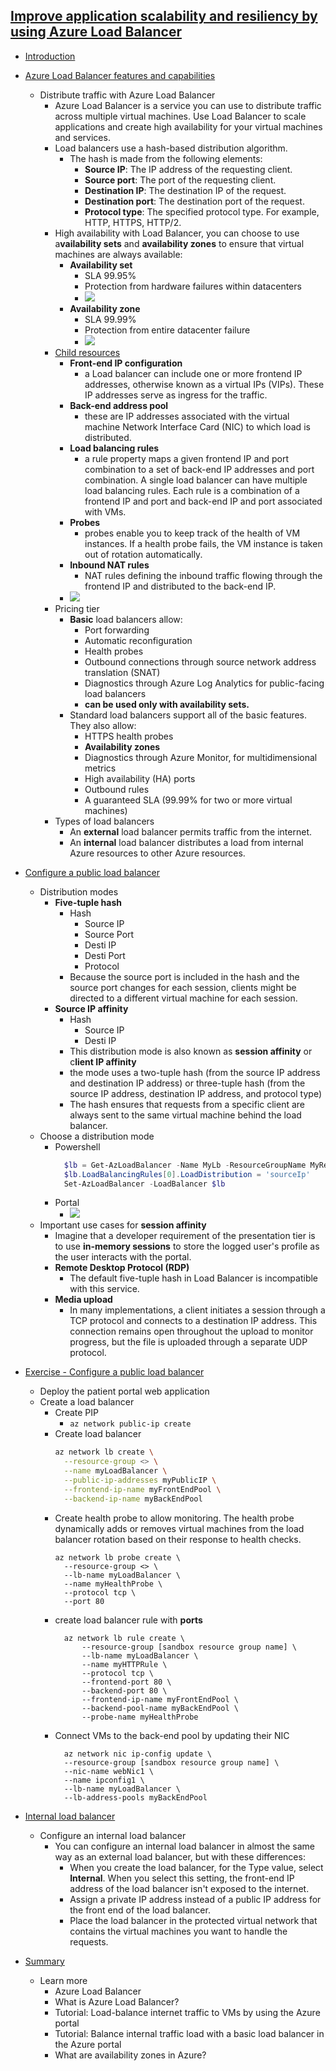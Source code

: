 ## [Improve application scalability and resiliency by using Azure Load Balancer](https://docs.microsoft.com/en-au/learn/modules/improve-app-scalability-resiliency-with-load-balancer/index)
- [Introduction](https://docs.microsoft.com/en-au/learn/modules/improve-app-scalability-resiliency-with-load-balancer/1-introduction)
- [Azure Load Balancer features and capabilities](https://docs.microsoft.com/en-au/learn/modules/improve-app-scalability-resiliency-with-load-balancer/2-load-balancer-features)
  - Distribute traffic with Azure Load Balancer
    - Azure Load Balancer is a service you can use to distribute traffic across multiple virtual machines. Use Load Balancer to scale applications and create high availability for your virtual machines and services. 
    - Load balancers use a hash-based distribution algorithm. 
      - The hash is made from the following elements:
        - **Source IP**: The IP address of the requesting client.
        - **Source port**: The port of the requesting client.
        - **Destination IP**: The destination IP of the request.
        - **Destination port**: The destination port of the request.
        - **Protocol type**: The specified protocol type. For example, HTTP, HTTPS, HTTP/2.
    - High availability with Load Balancer, you can choose to use a**vailability sets** and **availability zones** to ensure that virtual machines are always available:
      - **Availability set**
        - SLA 	99.95%
        - Protection from hardware failures within datacenters
        - ![](2019-11-08-14-54-44.png)
      - **Availability zone**
        - SLA 99.99%
        - Protection from entire datacenter failure
        - ![](2019-11-08-14-54-56.png)
    - [Child resources](https://docs.microsoft.com/en-au/azure/load-balancer/load-balancer-arm)
      - **Front-end IP configuration**
        - a Load balancer can include one or more frontend IP addresses, otherwise known as a virtual IPs (VIPs). These IP addresses serve as ingress for the traffic.
      - **Back-end address pool**
        - these are IP addresses associated with the virtual machine Network Interface Card (NIC) to which load is distributed.
      - **Load balancing rules**
        - a rule property maps a given frontend IP and port combination to a set of back-end IP addresses and port combination. A single load balancer can have multiple load balancing rules. Each rule is a combination of a frontend IP and port and back-end IP and port associated with VMs.
      - **Probes** 
        - probes enable you to keep track of the health of VM instances. If a health probe fails, the VM instance is taken out of rotation automatically.
      - **Inbound NAT rules** 
        - NAT rules defining the inbound traffic flowing through the frontend IP and distributed to the back-end IP.
      - ![](2019-11-08-16-05-09.png)
    - Pricing tier
      - **Basic** load balancers allow:
        - Port forwarding
        - Automatic reconfiguration
        - Health probes
        - Outbound connections through source network address translation (SNAT)
        - Diagnostics through Azure Log Analytics for public-facing load balancers
        - **can be used only with availability sets.**
      - Standard load balancers support all of the basic features. They also allow:
        - HTTPS health probes
        - **Availability zones**
        - Diagnostics through Azure Monitor, for multidimensional metrics
        - High availability (HA) ports
        - Outbound rules
        - A guaranteed SLA (99.99% for two or more virtual machines)
    - Types of load balancers
      - An **external** load balancer permits traffic from the internet.
      - An **internal** load balancer distributes a load from internal Azure resources to other Azure resources. 
- [Configure a public load balancer](https://docs.microsoft.com/en-au/learn/modules/improve-app-scalability-resiliency-with-load-balancer/3-public-load-balancer)
  - Distribution modes
    - **Five-tuple hash**
      - Hash
        - Source IP
        - Source Port
        - Desti IP
        - Desti Port
        - Protocol
      - Because the source port is included in the hash and the source port changes for each session, clients might be directed to a different virtual machine for each session.
    - **Source IP affinity**
      - Hash
        - Source IP
        - Desti IP
      - This distribution mode is also known as **session affinity** or c**lient IP affinity**
      - the mode uses a two-tuple hash (from the source IP address and destination IP address) or three-tuple hash (from the source IP address, destination IP address, and protocol type)
      - The hash ensures that requests from a specific client are always sent to the same virtual machine behind the load balancer.
  - Choose a distribution mode
    - Powershell
      ```powershell
        $lb = Get-AzLoadBalancer -Name MyLb -ResourceGroupName MyResourceGroup
        $lb.LoadBalancingRules[0].LoadDistribution = 'sourceIp'
        Set-AzLoadBalancer -LoadBalancer $lb
      ```
    - Portal
      - ![](2019-11-08-15-07-08.png)
  - Important use cases for **session affinity**
    - Imagine that a developer requirement of the presentation tier is to use **in-memory sessions** to store the logged user's profile as the user interacts with the portal.
    - **Remote Desktop Protocol (RDP)**
      - The default five-tuple hash in Load Balancer is incompatible with this service.
    - **Media upload**
      - In many implementations, a client initiates a session through a TCP protocol and connects to a destination IP address. This connection remains open throughout the upload to monitor progress, but the file is uploaded through a separate UDP protocol.
- [Exercise - Configure a public load balancer](https://docs.microsoft.com/en-au/learn/modules/improve-app-scalability-resiliency-with-load-balancer/4-exercise-configure-public-load-balancer)
  - Deploy the patient portal web application
  - Create a load balancer
    - Create PIP
      - `az network public-ip create`
    - Create load balancer
      ```bash
      az network lb create \
        --resource-group <> \
        --name myLoadBalancer \
        --public-ip-addresses myPublicIP \
        --frontend-ip-name myFrontEndPool \
        --backend-ip-name myBackEndPool
      ```
    - Create health probe to allow monitoring.  The health probe dynamically adds or removes virtual machines from the load balancer rotation based on their response to health checks.
      ```
      az network lb probe create \
        --resource-group <> \
        --lb-name myLoadBalancer \
        --name myHealthProbe \
        --protocol tcp \
        --port 80
      ```
    - create load balancer rule with **ports**
      ```
        az network lb rule create \
            --resource-group [sandbox resource group name] \
            --lb-name myLoadBalancer \
            --name myHTTPRule \
            --protocol tcp \
            --frontend-port 80 \
            --backend-port 80 \
            --frontend-ip-name myFrontEndPool \
            --backend-pool-name myBackEndPool \
            --probe-name myHealthProbe
      ```
    - Connect VMs to the back-end pool by updating their NIC
      ```
        az network nic ip-config update \
        --resource-group [sandbox resource group name] \
        --nic-name webNic1 \
        --name ipconfig1 \
        --lb-name myLoadBalancer \
        --lb-address-pools myBackEndPool
      ```

- [Internal load balancer](https://docs.microsoft.com/en-au/learn/modules/improve-app-scalability-resiliency-with-load-balancer/5-internal-load-balancer)
  - Configure an internal load balancer
    - You can configure an internal load balancer in almost the same way as an external load balancer, but with these differences:
      - When you create the load balancer, for the Type value, select **Internal**. When you select this setting, the front-end IP address of the load balancer isn't exposed to the internet.
      - Assign a private IP address instead of a public IP address for the front end of the load balancer.
      - Place the load balancer in the protected virtual network that contains the virtual machines you want to handle the requests.
- [Summary](https://docs.microsoft.com/en-au/learn/modules/improve-app-scalability-resiliency-with-load-balancer/6-summary)
  - Learn more
    - Azure Load Balancer
    - What is Azure Load Balancer?
    - Tutorial: Load-balance internet traffic to VMs by using the Azure portal
    - Tutorial: Balance internal traffic load with a basic load balancer in the Azure portal
    - What are availability zones in Azure?